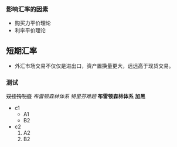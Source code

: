 ### 影响汇率的因素
- 购买力平价理论
- 利率平价理论
## 短期汇率
- 外汇市场交易不仅仅是进出口，资产置换量更大，远远高于现货交易。
### 测试
~~双挂钩制度~~
_布雷顿森林体系_
*特里芬难题*
__布雷顿森林体系__
**加黑**
- c1
   - A1
   - B2
- c2
   1. A2
   2. B2
 


